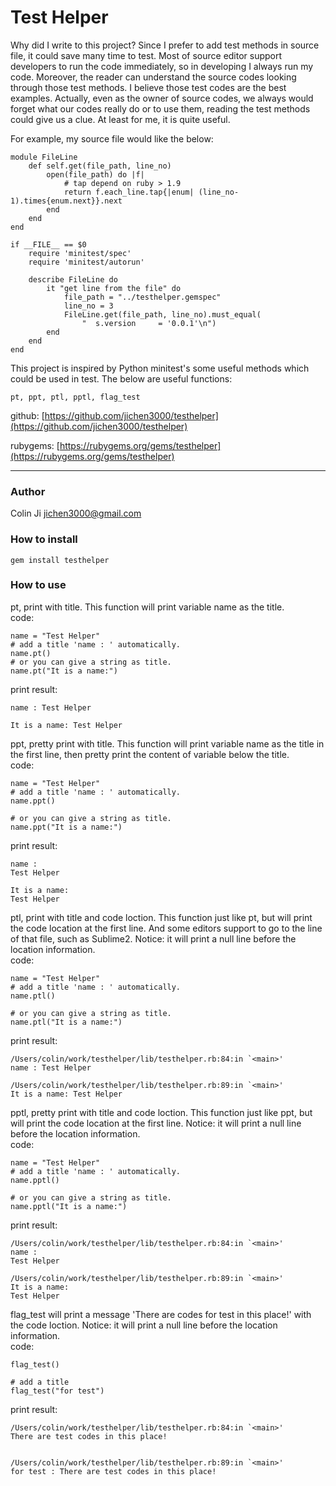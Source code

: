 # Test Helper

Why did I write to this project? Since I prefer to add test methods in source file, it could save many time to test.
Most of source editor support developers to run the code immediately, so in developing I always run my code.
Moreover, the reader can understand the source codes looking through those test methods. I believe those test codes are 
the best examples. Actually, even as the owner of source codes, we always would forget what our codes really do or 
to use them, reading the test methods could give us a clue. At least for me, it is quite useful.

For example, my source file would like the below:

    module FileLine
        def self.get(file_path, line_no)
            open(file_path) do |f|
                # tap depend on ruby > 1.9
                return f.each_line.tap{|enum| (line_no-1).times{enum.next}}.next
            end
        end
    end

    if __FILE__ == $0
        require 'minitest/spec'
        require 'minitest/autorun'

        describe FileLine do
            it "get line from the file" do
                file_path = "../testhelper.gemspec"
                line_no = 3
                FileLine.get(file_path, line_no).must_equal(
                    "  s.version     = '0.0.1'\n")
            end
        end
    end

This project is inspired by Python minitest's some useful methods which could be used in test.
The below are useful functions:

    pt, ppt, ptl, pptl, flag_test

github: [https://github.com/jichen3000/testhelper](https://github.com/jichen3000/testhelper)

rubygems: [https://rubygems.org/gems/testhelper](https://rubygems.org/gems/testhelper)

-----------------------

### Author

Colin Ji <jichen3000@gmail.com>


### How to install

    gem install testhelper

### How to use

pt, print with title. This function will print variable name as the title.
<br>code:
    
    name = "Test Helper"
    # add a title 'name : ' automatically.
    name.pt()                       
    # or you can give a string as title.
    name.pt("It is a name:")

print result:

    name : Test Helper

    It is a name: Test Helper

ppt, pretty print with title. This function will print variable name as the title
in the first line, then pretty print the content of variable below the title.
<br>code:
    
    name = "Test Helper"
    # add a title 'name : ' automatically.
    name.ppt()
    
    # or you can give a string as title.
    name.ppt("It is a name:")

print result:

    name : 
    Test Helper

    It is a name: 
    Test Helper

ptl, print with title and code loction. This function just like pt, but will print
the code location at the first line.
And some editors support to go to the line of that file, such as Sublime2.
Notice: it will print a null line before the location information.
<br>code:
    
    name = "Test Helper"
    # add a title 'name : ' automatically.
    name.ptl()   
                        
    # or you can give a string as title.
    name.ptl("It is a name:")

print result:

    /Users/colin/work/testhelper/lib/testhelper.rb:84:in `<main>'
    name : Test Helper
    
    /Users/colin/work/testhelper/lib/testhelper.rb:89:in `<main>'
    It is a name: Test Helper

pptl, pretty print with title and code loction. This function just like ppt, but will print
the code location at the first line.
Notice: it will print a null line before the location information.
<br>code:
    
    name = "Test Helper"
    # add a title 'name : ' automatically.
    name.pptl()
    
    # or you can give a string as title.
    name.pptl("It is a name:")

print result:

    /Users/colin/work/testhelper/lib/testhelper.rb:84:in `<main>'
    name : 
    Test Helper
    
    /Users/colin/work/testhelper/lib/testhelper.rb:89:in `<main>'
    It is a name: 
    Test Helper

flag_test will print a message 'There are codes for test in this place!' with the code loction.
Notice: it will print a null line before the location information.
<br>code:

    flag_test()

    # add a title
    flag_test("for test")

print result:


    /Users/colin/work/testhelper/lib/testhelper.rb:84:in `<main>'
    There are test codes in this place!    


    /Users/colin/work/testhelper/lib/testhelper.rb:89:in `<main>'
    for test : There are test codes in this place!    
